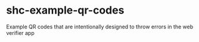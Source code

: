 # shc-example-qr-codes
Example QR codes that are intentionally designed to throw errors in the web verifier app
